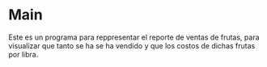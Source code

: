 # Main
 Este es un programa para reppresentar el reporte de ventas de frutas, para visualizar que tanto se ha se ha vendido y que los costos de dichas frutas por libra.
